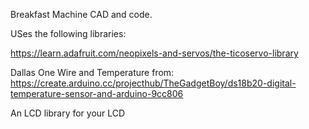 Breakfast Machine CAD and code.

USes the following libraries:

https://learn.adafruit.com/neopixels-and-servos/the-ticoservo-library

Dallas One Wire and Temperature from: https://create.arduino.cc/projecthub/TheGadgetBoy/ds18b20-digital-temperature-sensor-and-arduino-9cc806

An LCD library for your LCD
